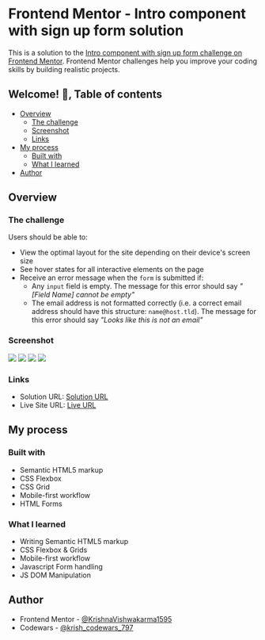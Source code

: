 # Frontend Mentor - Intro component with sign up form solution

This is a solution to the [Intro component with sign up form challenge on Frontend Mentor](https://www.frontendmentor.io/challenges/intro-component-with-signup-form-5cf91bd49edda32581d28fd1). Frontend Mentor challenges help you improve your coding skills by building realistic projects. 

## Welcome! 👋, Table of contents

- [Overview](#overview)
  - [The challenge](#the-challenge)
  - [Screenshot](#screenshot)
  - [Links](#links)
- [My process](#my-process)
  - [Built with](#built-with)
  - [What I learned](#what-i-learned)  
- [Author](#author)

## Overview

### The challenge

Users should be able to:

- View the optimal layout for the site depending on their device's screen size
- See hover states for all interactive elements on the page
- Receive an error message when the `form` is submitted if:
  - Any `input` field is empty. The message for this error should say *"[Field Name] cannot be empty"*
  - The email address is not formatted correctly (i.e. a correct email address should have this structure: `name@host.tld`). The message for this error should say *"Looks like this is not an email"*

### Screenshot

![](./screenshot-default-view-desktop.png)
![](./screenshot-active-states-desktop.png)
![](./screenshot-thanks-modal-desktop.png)
![](./screenshot-default-view-mobile.png)

### Links

- Solution URL: [Solution URL](https://www.frontendmentor.io/solutions/responsive-intro-component-with-sign-up-form-using-semantic-html-and-js-dEYduzSpZB)
- Live Site URL: [Live URL](https://krishnavishwakarma1595.github.io/frontend-mentor/Newbie/intro-component-with-signup-form/)

## My process

### Built with

- Semantic HTML5 markup
- CSS Flexbox
- CSS Grid
- Mobile-first workflow
- HTML Forms

### What I learned

- Writing Semantic HTML5 markup
- CSS Flexbox & Grids
- Mobile-first workflow
- Javascript Form handling
- JS DOM Manipulation

## Author

- Frontend Mentor - [@KrishnaVishwakarma1595](https://www.frontendmentor.io/profile/KrishnaVishwakarma1595)
- Codewars - [@krish_codewars_797](https://www.codewars.com/users/krish_codewars_797)